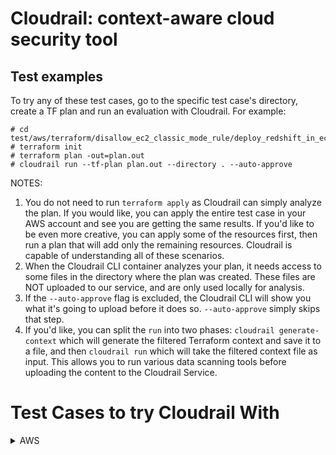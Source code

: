# Cloudrail: context-aware cloud security tool

## Test examples

To try any of these test cases, go to the specific test case's directory, create a TF plan and run an evaluation with Cloudrail. For example:

```
# cd test/aws/terraform/disallow_ec2_classic_mode_rule/deploy_redshift_in_ec2_classic_mode
# terraform init
# terraform plan -out=plan.out
# cloudrail run --tf-plan plan.out --directory . --auto-approve
```

NOTES:
1. You do not need to run ```terraform apply``` as Cloudrail can simply analyze the plan. If you would like, you can apply the entire test case in your AWS account and see you are getting the same results. If you'd like to be even more creative, you can apply some of the resources first, then run a plan that will add only the remaining resources. Cloudrail is capable of understanding all of these scenarios.
2. When the Cloudrail CLI container analyzes your plan, it needs access to some files in the directory where the plan was created. These files are NOT uploaded to our service, and are only used locally for analysis.
3. If the ```--auto-approve``` flag is excluded, the Cloudrail CLI will show you what it's going to upload before it does so. ```--auto-approve``` simply skips that step.
4. If you'd like, you can split the ```run``` into two phases: ```cloudrail generate-context``` which will generate the filtered Terraform context and save it to a file, and then ```cloudrail run``` which will take the filtered context file as input. This allows you to run various data scanning tools before uploading the content to the Cloudrail Service.

# Test Cases to try Cloudrail With
<details>
  <summary>AWS</summary>

  1. [EC2 Classic mode identified](https://github.com/indeni/cloudrail-demo/tree/master/test/aws/terraform/disallow_ec2_classic_mode_rule/deploy_redshift_in_ec2_classic_mode)
  2. [Default security group used](https://github.com/indeni/cloudrail-demo/tree/master/test/aws/terraform/ensure_all_used_default_security_groups_restrict_all_traffic_rule/default_sg_in_new_vpc)
  3. [Use of the same role for public and private EC2s found](https://github.com/indeni/cloudrail-demo/tree/master/test/aws/terraform/ec2_role_share_rule/public_and_private_ec2_same_role)
  5. [The ECS target is exposed publicly on several ports](https://github.com/indeni/cloudrail-demo/tree/master/test/aws/terraform/ecs_entity_expose_port_to_public_connections/ecs_schedule_task_expose_port)
  6. [Use of default security group identified](https://github.com/indeni/cloudrail-demo/tree/master/test/aws/terraform/ensure_all_used_default_security_groups_restrict_all_traffic_rule/default_sg_in_new_vpc)
  7. [EC2 identified as a potential pivot point in reaching Rds cluster](https://github.com/indeni/cloudrail-demo/tree/master/test/aws/terraform/indirect_public_access_db_rds/public_ec2_points_to_private_rds)
  8. [EC2 identified as a potential pivot point in reaching Redshift cluster](https://github.com/indeni/cloudrail-demo/tree/master/test/aws/terraform/indirect_public_access_db_redshift/public_ec2_points_to_private_redshift)
  9. [RDS database found to be publicly accessible](https://github.com/indeni/cloudrail-demo/tree/master/test/aws/terraform/public_access_db_rds/aurora/vpc-controlled-public)
  10. [Redshift cluster public access identified](https://github.com/indeni/cloudrail-demo/tree/master/test/aws/terraform/public_access_db_redshift_rule/redshift_without_public_access)
  11. [Public access to port 22 found](https://github.com/indeni/cloudrail-demo/tree/master/test/aws/terraform/public_access_security_groups_port_rule/bastion_server)
  12. [Use of Default VPC identified](https://github.com/indeni/cloudrail-demo/tree/master/test/aws/terraform/disallow_default_vpc/deploy_ec2_to_default_vpc)
  13. [Violations found in the runtime variable](https://github.com/indeni/cloudrail-demo/tree/master/test/aws/terraform/runtime_variables)
  14. [Violations found in the TF Variables](https://github.com/indeni/cloudrail-demo/tree/master/test/aws/terraform/tfvars)
  15. [Use of overlapping CIDR blocks](https://github.com/indeni/cloudrail-demo/tree/master/test/aws/terraform/vpcs_in_tgw_no_overlapping_cidr_rule/overlapping_routes)
  16. [Loadbalancers should not use HTTP for target groups](https://github.com/indeni/cloudrail-demo/tree/master/test/aws/terraform/alb_disallow_target_groups_http_rule/alb_use_http)
  17. [Cloudfront protocol version should be high](https://github.com/indeni/cloudrail-demo/tree/master/test/aws/terraform/cloudfront_distributiion_list/cloudfront_protocol_version_is_low)
  18. [EKS logging should be enabled](https://github.com/indeni/cloudrail-demo/tree/master/test/aws/terraform/eks_logging_disable/failure)
  19. [Default Security Groups, when used, shoudl restrict all traffic](https://github.com/indeni/cloudrail-demo/tree/master/test/aws/terraform/ensure_all_used_default_security_groups_restrict_all_traffic_rule/ec2_simple_deceleration)
  20. [ES domain is indirectly accessible from public EC2](https://github.com/indeni/cloudrail-demo/tree/master/test/aws/terraform/indirect_public_access_es_domain/public_ec2_points_to_private_domain)
  21. [Ensure used routing tables for VPC peering are "least access"](https://github.com/indeni/cloudrail-demo/tree/master/test/aws/terraform/over_exposed_vpc_peering/simple_vpc_peering_scenario)
  22. [EKS should not have a publically exposable API](https://github.com/indeni/cloudrail-demo/tree/master/test/aws/terraform/public_access_eks_api/eks_with_public_api)
  23. [Loadbalancer should not expose port 22 to the internet](https://github.com/indeni/cloudrail-demo/tree/master/test/aws/terraform/public_access_security_groups_port_rule/port_22_allowed_from_internet_to_load_balancer_explicit)
  24. [S3 buckets should not be accessible from the public and cross-account](https://github.com/indeni/cloudrail-demo/tree/master/test/aws/terraform/s3_acl_disallow_public_and_cross_account/acl_public_all_authenticated_users_canned)
  25. [VPC Endpoint Gateway should be used for S3 buckets](https://github.com/indeni/cloudrail-demo/tree/master/test/aws/terraform/s3_vpce_gateway_not_used_rule/vpc_do_not_have_direct_s3_service_connection)
  26. [Cloudfront distribution should encrypt data in transit](https://github.com/indeni/cloudrail-demo/tree/master/test/aws/terraform/test_ensure_cloudfront_distribution_encrypt_in_transit_rule/not_encrypted)
  27. [API Gateway caching should be encrypted](https://github.com/indeni/cloudrail-demo/tree/master/test/aws/terraform/non_encrypted_rest_api_cache_enabled)
  28. [No IAM user should be defined](https://github.com/indeni/cloudrail-demo/tree/master/test/aws/terraform/iam_no_human_users_role)
  29. [Redshift clusters should be encrypted at rest](https://github.com/indeni/cloudrail-demo/tree/master/test/aws/terraform/ensure_redshift_cluster_created_encrypted_rule)
  30. [Enforce the use of VPC Endpoint gateways for DynamoDB for VPCs](https://github.com/indeni/cloudrail-demo/tree/master/test/aws/terraform/dynamodb_vpce_gateway_not_used_rule)
  31. [Enforce the use of VPC Endpoint gateways for DynamoDB for Route Tables](https://github.com/indeni/cloudrail-demo/tree/master/test/aws/terraform/dynamodb_vpce_gateway_route_table_exposure_rule)
  32. [ALB should user HTTPS and not HTTP](https://github.com/indeni/cloudrail-demo/tree/master/test/aws/terraform/ensure_alb_is_using_https)
  33. [DocDB clusters should be set to be encrypted at rest](https://github.com/indeni/cloudrail-demo/tree/master/test/aws/terraform/ensure_docdb_clusters_encrypted_rule)
  34. [DynamodDB DAX clusters should be set to be encrypted at rest](https://github.com/indeni/cloudrail-demo/tree/master/test/aws/terraform/ensure_dax_clusters_encrypted_rule)
  35. [Elasticsearch domains should be set to be encrypted node-to-node](https://github.com/indeni/cloudrail-demo/tree/master/test/aws/terraform/es_encrypt_node_to_node_rule)
  36. [S3 buckets should be encrypted at rest](https://github.com/indeni/cloudrail-demo/tree/master/test/aws/terraform/ensure_s3_buckets_encrypted_rule)
  37. [CloudTrail trails being created should be encrypted at rest using KMS](https://github.com/indeni/cloudrail-demo/tree/master/test/aws/terraform/ensure_cloudtrail_encryption_kms_rule)
  38. [Athena Workgroup query results should be encrypted at rest using KMS CMK](https://github.com/indeni/cloudrail-demo/tree/master/test/aws/terraform/ensure_athena_workgroups_results_encrypted_rule)
  39. [Cloudwatch Log Groups should be encrypted at rest using KMS CMK](https://github.com/indeni/cloudrail-demo/tree/master/test/aws/terraform/ensure_cloud_watch_log_groups_encrypted_rule)
  40. [RDS instances should be encrypted at rest](https://github.com/indeni/cloudrail-demo/tree/master/test/aws/terraform/ensure_rds_encrypt_at_rest_rule)
  41. [Only private AMIs should be used](https://github.com/indeni/cloudrail-demo/tree/master/test/aws/terraform/allow_only_private_amis_rule)
  42. [Codebuild projects should be set to be encrypted at rest with customer-managed CMK](https://github.com/indeni/cloudrail-demo/tree/master/test/aws/terraform/ensure_code_build_projects_encrypted_rule)
  43. [SQS queues should be set to be encrypted at rest](https://github.com/indeni/cloudrail-demo/tree/master/test/aws/terraform/ensure_sqs_queues_encrypted_at_rest_rule)
  44. [Disallow IAM permissions which can lead to privilege escalation](https://github.com/indeni/cloudrail-demo/tree/master/test/aws/terraform/iam_privilege_escalation_policy_rule)
  45. [SQS policy should not use wildcard actions](https://github.com/indeni/cloudrail-demo/tree/master/test/aws/terraform/ensure_sqs_queue_policy_not_use_wildcard_rule)
  46. [ECR Repository policy should not use wildcard actions](https://github.com/indeni/cloudrail-demo/tree/master/test/aws/terraform/ensure_ecr_repository_policy_not_use_wildcard_rule)
  47. [SNS topics should be set to be encrypted at rest](https://github.com/indeni/cloudrail-demo/tree/master/test/aws/terraform/ensure_sns_topic_encrypted_at_rest_rule)
  48. [Elasticache replication groups being created should be set to be encrypted at rest](https://github.com/indeni/cloudrail-demo/tree/master/test/aws/terraform/ensure_elasticache_replication_groups_encrypted_at_rest_rule)
  49. [Elasticache replication groups being created should be set to be encrypted in transit](https://github.com/indeni/cloudrail-demo/tree/master/test/aws/terraform/ensure_elasticache_replication_groups_encrypted_in_transit_rule)
  50. [Neptune clusters being created should be set to be encrypted at rest](https://github.com/indeni/cloudrail-demo/tree/master/test/aws/terraform/ensure_neptune_cluster_encrypted_at_rest_rule)

</details>
